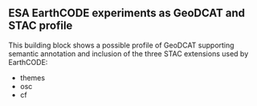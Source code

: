 ## ESA EarthCODE experiments as GeoDCAT and STAC profile 

This building block shows a possible profile of GeoDCAT supporting semantic annotation and inclusion of the three STAC extensions used by EarthCODE:

- themes
- osc
- cf
